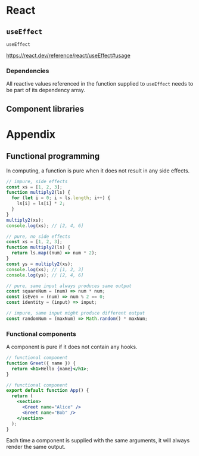 # React

## `useEffect`

`useEffect`

https://react.dev/reference/react/useEffect#usage

### Dependencies

All reactive values referenced in the function supplied to `useEffect` needs to be part of its dependency array.

## Component libraries

# Appendix

## Functional programming

In computing, a function is pure when it does not result in any side effects.

```js
// impure, side effects
const xs = [1, 2, 3];
function multiply2(ls) {
  for (let i = 0; i < ls.length; i++) {
    ls[i] = ls[i] * 2;
  }
}
multiply2(xs);
console.log(xs); // [2, 4, 6]

// pure, no side effects
const xs = [1, 2, 3];
function multiply2(ls) {
  return ls.map((num) => num * 2);
}
const ys = multiply2(xs);
console.log(xs); // [1, 2, 3]
console.log(ys); // [2, 4, 6]

// pure, same input always produces same output
const squareNum = (num) => num * num;
const isEven = (num) => num % 2 == 0;
const identity = (input) => input;

// impure, same input might produce different output
const randomNum = (maxNum) => Math.random() * maxNum;
```

### Functional components

A component is pure if it does not contain any hooks.

```jsx
// functional component
function Greet({ name }) {
  return <h1>Hello {name}</h1>;
}

// functional component
export default function App() {
  return (
    <section>
      <Greet name="Alice" />
      <Greet name="Bob" />
    </section>
  );
}
```

Each time a component is supplied with the same arguments, it will always render the same output.
